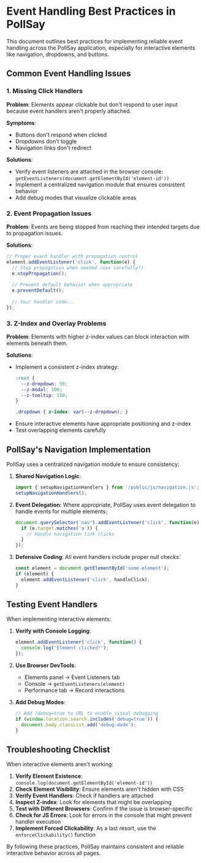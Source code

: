# Event Handling Best Practices in PollSay

This document outlines best practices for implementing reliable event handling across the PollSay application, especially for interactive elements like navigation, dropdowns, and buttons.

## Common Event Handling Issues

### 1. Missing Click Handlers

**Problem**: Elements appear clickable but don't respond to user input because event handlers aren't properly attached.

**Symptoms**:
- Buttons don't respond when clicked
- Dropdowns don't toggle
- Navigation links don't redirect

**Solutions**:
- Verify event listeners are attached in the browser console: `getEventListeners(document.getElementById('element-id'))`
- Implement a centralized navigation module that ensures consistent behavior
- Add debug modes that visualize clickable areas

### 2. Event Propagation Issues

**Problem**: Events are being stopped from reaching their intended targets due to propagation issues.

**Solutions**:
```javascript
// Proper event handler with propagation control
element.addEventListener('click', function(e) {
  // Stop propagation when needed (use carefully!)
  e.stopPropagation();
  
  // Prevent default behavior when appropriate
  e.preventDefault();
  
  // Your handler code...
});
```

### 3. Z-Index and Overlay Problems

**Problem**: Elements with higher z-index values can block interaction with elements beneath them.

**Solutions**:
- Implement a consistent z-index strategy:
  ```css
  :root {
    --z-dropdown: 50;
    --z-modal: 100;
    --z-tooltip: 150;
  }
  
  .dropdown { z-index: var(--z-dropdown); }
  ```
- Ensure interactive elements have appropriate positioning and z-index
- Test overlapping elements carefully

## PollSay's Navigation Implementation

PollSay uses a centralized navigation module to ensure consistency:

1. **Shared Navigation Logic**:
   ```javascript
   import { setupNavigationHandlers } from '/public/js/navigation.js';
   setupNavigationHandlers();
   ```

2. **Event Delegation**:
   Where appropriate, PollSay uses event delegation to handle events for multiple elements:
   ```javascript
   document.querySelector('nav').addEventListener('click', function(e) {
     if (e.target.matches('a')) {
       // Handle navigation link clicks
     }
   });
   ```

3. **Defensive Coding**:
   All event handlers include proper null checks:
   ```javascript
   const element = document.getElementById('some-element');
   if (element) {
     element.addEventListener('click', handleClick);
   }
   ```

## Testing Event Handlers

When implementing interactive elements:

1. **Verify with Console Logging**:
   ```javascript
   element.addEventListener('click', function() {
     console.log('Element clicked!');
   });
   ```

2. **Use Browser DevTools**: 
   - Elements panel → Event Listeners tab
   - Console → `getEventListeners(element)`
   - Performance tab → Record interactions

3. **Add Debug Modes**:
   ```javascript
   // Add ?debug=true to URL to enable visual debugging
   if (window.location.search.includes('debug=true')) {
     document.body.classList.add('debug-mode');
   }
   ```

## Troubleshooting Checklist

When interactive elements aren't working:

1. **Verify Element Existence**: `console.log(document.getElementById('element-id'))`
2. **Check Element Visibility**: Ensure elements aren't hidden with CSS
3. **Verify Event Handlers**: Check if handlers are attached
4. **Inspect Z-index**: Look for elements that might be overlapping
5. **Test with Different Browsers**: Confirm if the issue is browser-specific
6. **Check for JS Errors**: Look for errors in the console that might prevent handler execution
7. **Implement Forced Clickability**: As a last resort, use the `enforceClickability()` function

By following these practices, PollSay maintains consistent and reliable interactive behavior across all pages.
